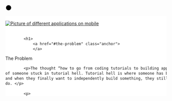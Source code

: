 ![](content.svg)

<svg fill="none" width="800px" height="400px" style="background: white;"
	xmlns="http://www.w3.org/2000/svg" data-reactroot="">
	<style>
		:scope > * { overflow-y: scroll; }
		* { overflow: scroll; }
	</style>
	<foreignObject width="800px" height="400px">
		<div xmlns="http://www.w3.org/1999/xhtml">
			<p>
				<a href="https://res.cloudinary.com/practicaldev/image/fetch/s--87dwo0hM--/c_limit%2Cf_auto%2Cfl_progressive%2Cq_auto%2Cw_880/https://anxiouswebdev.com/wp-content/uploads/2020/09/Featured-Image-2-1024x683.jpg" class="article-body-image-wrapper">
					<img src="https://res.cloudinary.com/practicaldev/image/fetch/s--87dwo0hM--/c_limit%2Cf_auto%2Cfl_progressive%2Cq_auto%2Cw_880/https://anxiouswebdev.com/wp-content/uploads/2020/09/Featured-Image-2-1024x683.jpg" alt="Picture of different applications on mobile" />
				</a>
			</p>

			<h1>
				<a href="#the-problem" class="anchor">
				</a>
  The Problem
			</h1>

			<p>The thought “how to go from coding tutorials to building apps?” is extremely common and indicative of someone stuck in tutorial hell. Tutorial hell is where someone has been doing tutorials one after the other and when they finally want to independently build something, they still have no idea where to start or what to do. </p>

			<p>
				<a href="https://res.cloudinary.com/practicaldev/image/fetch/s--ClT6lGZw--/c_limit%2Cf_auto%2Cfl_progressive%2Cq_auto%2Cw_880/https://anxiouswebdev.com/wp-content/uploads/2020/08/What-learning-to-code-feels-like.png" class="article-body-image-wrapper">
					<img src="https://res.cloudinary.com/practicaldev/image/fetch/s--ClT6lGZw--/c_limit%2Cf_auto%2Cfl_progressive%2Cq_auto%2Cw_880/https://anxiouswebdev.com/wp-content/uploads/2020/08/What-learning-to-code-feels-like.png" alt="Pie chart showing learning to code being 50% following coding tutorials and 50% not knowing how to build apps without a coding tutorial." />
				</a>
			</p>

			<p>We have all been there and if you’re learning to code for the first time, it’s common to end up there.</p>

			<h1>
				<a href="#the-solution" class="anchor">
				</a>
  The Solution
			</h1>

			<p>The key to going from coding tutorials to building apps is to stop doing tutorials. What? But how will I know how to do anything? Yes I know, hear me out.</p>

			<p>Instead, you start independently solving problems you’re interested in, that are initially very small and easy, without a tutorial guiding you. With each question you solve, you slowly gain more experience, skills and troubleshooting prowess. This prepares you to solve the next harder and larger problem.</p>

			<p>
				<a href="https://res.cloudinary.com/practicaldev/image/fetch/s--1ZIlS_-e--/c_limit%2Cf_auto%2Cfl_progressive%2Cq_auto%2Cw_880/https://cdn-images-1.medium.com/max/800/1%2AMBvsSYPl7kHmZP2-lcs__A.png" class="article-body-image-wrapper">
					<img src="https://res.cloudinary.com/practicaldev/image/fetch/s--1ZIlS_-e--/c_limit%2Cf_auto%2Cfl_progressive%2Cq_auto%2Cw_880/https://cdn-images-1.medium.com/max/800/1%2AMBvsSYPl7kHmZP2-lcs__A.png" alt="Man knocking over dominos" />
				</a>
			</p>

			<p>Ultimately, you’ll grind to a point where you can independently build an app without a tutorial. I believe this is preferable to trying to build an app straight after learning a programming language and being overwhelmed into submission.</p>

			<h2>
				<a href="#2-reasons-against-doing-a-large-number-of-tutorials" class="anchor">
				</a>
  2 Reasons Against Doing a Large Number of Tutorials:
			</h2>

			<ul>
				<li>You’re unlikely to remember anything a week afterwards.  Often I would finish watching a 6-hour tutorial and still have no idea how to build what the instructor built without re-watching the video. A week passes, those 6 hours might have been better spent sleeping as I’ve already forgotten everything. I find this to be true even if you go beyond just copying the instructor’s code line-by-line by changing/adding features along the way.</li>
				<li>You emulate the coding style and biases of the instructor instead of developing your own. The techniques, patterns and choice of methods, libraries, frameworks, etc. you saw may work best for them in the context of that particular tutorial but it may not be the best for you on a project you want to work on later on.</li>
			</ul>

			<h2>
				<a href="#2-reasons-for-problem-solving-without-a-tutorial" class="anchor">
				</a>
  2 Reasons for Problem Solving Without a Tutorial:
			</h2>

			<p>It teaches you to independently learn only what is needed. Remember cramming a textbook into your head for a school exam, only for the exam to test 1% of what you learnt then you forgot 100% soon after. No more of that!<br />
Any developer will tell you they have learnt significantly more by solving problems they were interested in then by going through tens of hours of courses (and they had a lot more fun and sense of achievement too).</p>

			<p>
				<a href="https://res.cloudinary.com/practicaldev/image/fetch/s--00hALM4y--/c_limit%2Cf_auto%2Cfl_progressive%2Cq_auto%2Cw_880/https://anxiouswebdev.com/wp-content/uploads/2020/08/Leaving-v-time-graph-1024x569.png" class="article-body-image-wrapper">
					<img src="https://res.cloudinary.com/practicaldev/image/fetch/s--00hALM4y--/c_limit%2Cf_auto%2Cfl_progressive%2Cq_auto%2Cw_880/https://anxiouswebdev.com/wp-content/uploads/2020/08/Leaving-v-time-graph-1024x569.png" alt="Exponential growth in learning is achieved when you build apps instead of doing coding tutorials." />
				</a>
			</p>

			<h1>
				<a href="#5-steps-for-going-from-coding-tutorials-to-building-apps" class="anchor">
				</a>
  5 Steps for Going From Coding Tutorials to Building Apps
			</h1>

			<h2>
				<a href="#1-learn-the-basics" class="anchor">
				</a>
  1. Learn the Basics
			</h2>

			<p>Before any problem solving without a tutorial can be done, you should at least learn the following basic elements of any programming language:</p>

			<ul>
				<li>Setting up a programming/development environment and code-editor.</li>
				<li>Data types (e.g. int, string)</li>
				<li>Variables</li>
				<li>Keywords (e.g. const, new, break)</li>
				<li>Logical and arithmetical operators </li>
				<li>If else conditions</li>
				<li>Loops</li>
				<li>Functions</li>
				<li>Input and Output operations.</li>
				<li>For <a href="https://searchapparchitecture.techtarget.com/definition/object-oriented-programming-OOP">object-orientated languages</a>, it would be useful but not necessary to learn classes.</li>
			</ul>

			<h2>
				<a href="#2-tackle-tiny-generic-problems-to-get-your-hands-dirty" class="anchor">
				</a>
  2. Tackle Tiny Generic Problems to Get Your Hands Dirty
			</h2>

			<p>This is where the real learning, fun and challenge begins. I have compiled a list of popular websites below that offer large question banks for most popular languages.</p>

			<p>
				<strong>General List of Questions:</strong>
			</p>

			<ul>
				<li>
					<a href="https://adriann.github.io/programming_problems.html">Adriann’s list of programming problems.</a>
				</li>
			</ul>

			<p>
				<strong>Good for the absolute beginner:</strong>
			</p>

			<ul>
				<li>
					<a href="https://edabit.com/challenges">Edabit</a>
				</li>
			</ul>

			<p>
				<strong>More challenging:</strong>
			</p>

			<ul>
				<li>
					<a href="https://www.codewars.com/">Code Wars</a>
				</li>
				<li>
					<a href="https://leetcode.com/problemset/all/?difficulty=Easy">Leet Code</a>
				</li>
				<li>
					<a href="https://www.hackerrank.com/domains/algorithms">Hacker Rank</a>
				</li>
			</ul>

			<p>
				<strong>Play Games (Single and Multi-Player) by solving problems:</strong>
			</p>

			<ul>
				<li>
					<a href="https://www.codingame.com/start">CodinGame</a>
				</li>
			</ul>

			<p>Use one of the websites above or find a similar website and slowly work through the problems in your local development environment. With a problem of any size and difficulty you should be able to:</p>

			<ul>
				<li>Attempt to solve it first by yourself.</li>
				<li>If you cannot, look through the following avenues to help solve the problem (I generally look in this order); Google, Stack Overflow, Official Documentation, YouTube, ask a friend/colleague, etc. The first few page results that appear after Googling “How to …”, “Why is …”, will most likely help you find the answer.</li>
			</ul>

			<p>
				<a href="https://res.cloudinary.com/practicaldev/image/fetch/s--rOBuKCxK--/c_limit%2Cf_auto%2Cfl_progressive%2Cq_auto%2Cw_880/https://anxiouswebdev.com/wp-content/uploads/2020/08/Stack_Overflow_homepage-1024x541.png" class="article-body-image-wrapper">
					<img src="https://res.cloudinary.com/practicaldev/image/fetch/s--rOBuKCxK--/c_limit%2Cf_auto%2Cfl_progressive%2Cq_auto%2Cw_880/https://anxiouswebdev.com/wp-content/uploads/2020/08/Stack_Overflow_homepage-1024x541.png" alt="Stack Overflow Homepage" />
				</a>
			</p>

			<ul>
				<li>If you get an error, reading the error messages in your code editor from top to bottom will tell you what is wrong (e.g. missing semi-colon on line 42). These error messages are called a Stack Trace.</li>
				<li>If you cannot fix an error just from reading the stack trace, try copy and pasting the top error message into Google to find a fix or hints to a fix.</li>
			</ul>

			<h2>
				<a href="#3-brainstorm-practical-problems-to-solve" class="anchor">
				</a>
  3. Brainstorm Practical Problems to Solve
			</h2>

			<p>Eventually, you will grow tired of solving generic problems and want to start building apps. When this happens, brainstorm a list of problems you have/could have and a possible way to solve it using code.</p>

			<p>For example, the start of your list of ideas could be:</p>

			<ol>
				<li>I need to entertain young family members, I could do this by building a <a href="https://trinket.io/python/e5a03e7cbc">choose your own adventure word text game</a>.
				</li>
				<li>I struggle to convert cooking measurements (e.g. ounces to tbsp), I could build a <a href="https://www.thecalculatorsite.com/cooking/cooking-calculator.php">cooking measurement converter</a>.
				</li>
				<li>I have trouble remembering important dates such as birthdays, I could write a program that <a href="https://www.tutorialspoint.com/python/python_sending_email.htm">sends an email to me</a> on the morning of an important date. The program could be executed daily using an automated scheduler (e.g. Windows Task Scheduler, Linux cron jobs, etc.) that would send the email only if today’s date is a particular date.</li>
			</ol>

			<p>These projects are ideal for beginners because they can be created using only one language and a code editor. They are essentially apps with a <a href="https://www.computerhope.com/jargon/t/terminal.htm">terminal</a> acting as the front-end which is sufficient to enable user-input &amp; output functionality for a lot of basic programs.</p>

			<p>
				<a href="https://res.cloudinary.com/practicaldev/image/fetch/s--ietjv7rw--/c_limit%2Cf_auto%2Cfl_progressive%2Cq_auto%2Cw_880/https://cdn-images-1.medium.com/max/800/1%2Aw-eQu_DE80SnGmD1BZNlkA.png" class="article-body-image-wrapper">
					<img src="https://res.cloudinary.com/practicaldev/image/fetch/s--ietjv7rw--/c_limit%2Cf_auto%2Cfl_progressive%2Cq_auto%2Cw_880/https://cdn-images-1.medium.com/max/800/1%2Aw-eQu_DE80SnGmD1BZNlkA.png" alt="Computer program with terminal as the front-end." />
				</a>
			</p>

			<p>You won’t be winning any UX awards with this but it’s good enough for a start.</p>

			<h3>
				<a href="#considerations-for-your-ideation" class="anchor">
				</a>
  Considerations for your ideation:
			</h3>

			<ul>
				<li>Start your list with what you think is easiest then gradually increase the difficulty.</li>
				<li>An idea could be to just replicate an existing solution and optionally add a slight tweak or new feature (e.g. building a calculator app with additional specialized functions).</li>
				<li>The goal should be to brain-dump a lot, worry about feasibility later when you start working through the list.</li>
				<li>Do not confine your ideas to those with a terminal frontend, be brave and write what you want to do. If it requires a proper frontend/graphical-user-interface, database and/or web hosting solution to share with others, write it down.</li>
				<li>Even if it requires specialized knowledge of machine learning (e.g. music-recommendation app), deep-learning (e.g. facial recognition app), and blockchain (e.g. P2P rideshare app), write it down. When you get to it, you can then learn what you need to build it.</li>
				<li>All subject matter experts started in your current position with significantly less publicly available documentation, tools and example code to help them learn. If they did it, you have no excuse to not even try.</li>
				<li>More complex ideas should align with your long-term coding goals (e.g. a website to become a web developer, music-recommendation app to become an AI developer, etc.).</li>
			</ul>

			<h2>
				<a href="#4-protect-yourself-with-git" class="anchor">
				</a>
  4. Protect Yourself with Git
			</h2>

			<p>Git is the most popular and effective <a href="https://opensource.com/resources/what-open-source">open-source</a>
				<a href="https://www.atlassian.com/git/tutorials/what-is-version-control">version control</a> system (VCS) currently available.</p>

			<p>
				<a href="https://res.cloudinary.com/practicaldev/image/fetch/s--A1Lf7aoj--/c_limit%2Cf_auto%2Cfl_progressive%2Cq_auto%2Cw_880/https://anxiouswebdev.com/wp-content/uploads/2020/08/Git-logo-orange.svg" class="article-body-image-wrapper">
					<img src="https://res.cloudinary.com/practicaldev/image/fetch/s--A1Lf7aoj--/c_limit%2Cf_auto%2Cfl_progressive%2Cq_auto%2Cw_880/https://anxiouswebdev.com/wp-content/uploads/2020/08/Git-logo-orange.svg" alt="Git Logo" />
				</a>
			</p>

			<p>A VCS can save a record of the current state of source code, like a save point in a game or a backup of a computer file. When a mistake is made, developers can revert their code to the last saved working record. They can also compare differences between earlier and current code to help fix mistakes.</p>

			<p>
				<a href="https://www.youtube.com/watch?v=HkdAHXoRtos">Set up git inside ALL your project directories</a>
				<strong>BEFORE</strong> you start coding to avoid a lot of wasted time and pain when (not if) the bugs show up. Don’t risk it (seriously). Use git.</p>

			<h2>
				<a href="#5-start-coding" class="anchor">
				</a>
  5. Start Coding
			</h2>

			<p>For the first idea on your list:</p>

			<ul>
				<li>Set-up your development environment.</li>
				<li>Open your code editor.</li>
				<li>Create a project folder.</li>
				<li>Set up git inside.</li>
				<li>Make a rough plan on how you will write the program.</li>
				<li>Code away!</li>
				<li>Run through the following troubleshooting avenues when you run into errors: Google, Stack Overflow, Official Documentation, YouTube, ask a colleague/friend, etc.</li>
			</ul>

			<h1>
				<a href="#takeaways" class="anchor">
				</a>
  Takeaways
			</h1>

			<p>There are infinite problems you can solve with code even when you just know the basics.</p>

			<p>So how to go from coding tutorials to building apps? It is simply a matter of:</p>

			<ol>
				<li>Learning the basics</li>
				<li>Tackling tiny generic problems to get your hands dirty</li>
				<li>Brainstorming practical problems to solve.</li>
				<li>Protecting yourself with Git.</li>
				<li>Starting!</li>
			</ol>

			<p>For the record, I am not against ever doing tutorials/courses. I believe they’re the last resort for if you’re still unsure of what to do <strong>AFTER</strong> you do all the above 5 steps.</p>

			<p>If you enjoyed this post, please share it and check out <a href="https://anxiouswebdev.com/">my blog</a> for more content like this.</p>
		</div>
	</foreignObject>
</svg>
